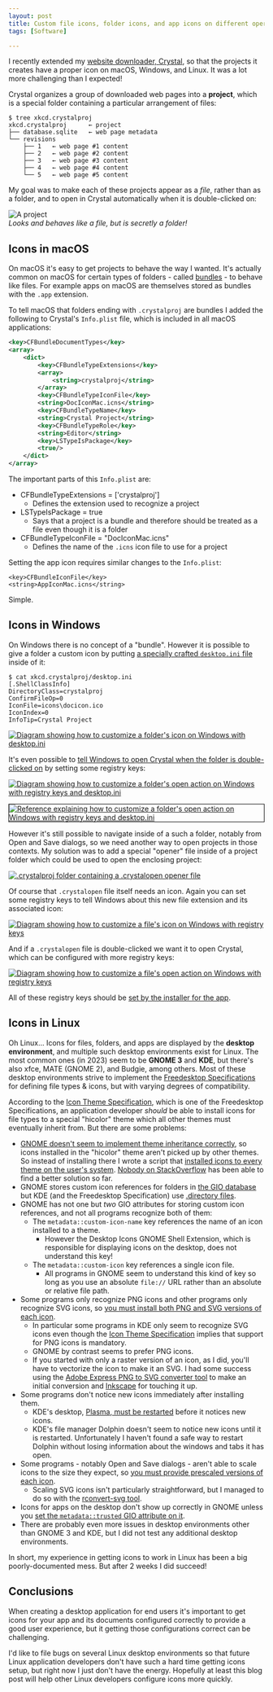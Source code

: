 ```yaml
---
layout: post
title: Custom file icons, folder icons, and app icons on different operating systems
tags: [Software]

---
```


I recently extended my [website downloader, Crystal], so that the projects it creates have a proper icon on macOS, Windows, and Linux. It was a lot more challenging than I expected!

Crystal organizes a group of downloaded web pages into a **project**, which is a special folder containing a particular arrangement of files:

```
$ tree xkcd.crystalproj
xkcd.crystalproj      ← project
├── database.sqlite   ← web page metadata
└── revisions
    ├── 1   ← web page #1 content
    ├── 2   ← web page #2 content
    ├── 3   ← web page #3 content
    ├── 4   ← web page #4 content
    └── 5   ← web page #5 content
```

My goal was to make each of these projects appear as a *file*, rather than as a folder, and to open in Crystal automatically when it is double-clicked on:

![A project](/assets/2023/custom-file-icons-and-folder-icons/crystalproj.png)<br/>
*Looks and behaves like a file, but is secretly a folder!*


## Icons in macOS

On macOS it's easy to get projects to behave the way I wanted. It's actually common on macOS for certain types of folders - called [bundles] - to behave like files. For example apps on macOS are themselves stored as bundles with the `.app` extension.

To tell macOS that folders ending with `.crystalproj` are bundles I added the following to Crystal's `Info.plist` file, which is included in all macOS applications:

```xml
<key>CFBundleDocumentTypes</key>
<array>
    <dict>
        <key>CFBundleTypeExtensions</key>
        <array>
            <string>crystalproj</string>
        </array>
        <key>CFBundleTypeIconFile</key>
        <string>DocIconMac.icns</string>
        <key>CFBundleTypeName</key>
        <string>Crystal Project</string>
        <key>CFBundleTypeRole</key>
        <string>Editor</string>
        <key>LSTypeIsPackage</key>
        <true/>
    </dict>
</array>
```

The important parts of this `Info.plist` are:

* CFBundleTypeExtensions = ['crystalproj']
    * Defines the extension used to recognize a project
* LSTypeIsPackage = true
    * Says that a project is a bundle and therefore should be treated as a file even though it is a folder
* CFBundleTypeIconFile = "DocIconMac.icns"
    * Defines the name of the `.icns` icon file to use for a project

Setting the app icon requires similar changes to the `Info.plist`:

```
<key>CFBundleIconFile</key>
<string>AppIconMac.icns</string>
```

Simple.

## Icons in Windows

On Windows there is no concept of a "bundle". However it is possible to give a folder a custom icon by putting [a specially crafted `desktop.ini` file](https://learn.microsoft.com/en-us/windows/win32/shell/how-to-customize-folders-with-desktop-ini) inside of it:

```console
$ cat xkcd.crystalproj/desktop.ini
[.ShellClassInfo]
DirectoryClass=crystalproj
ConfirmFileOp=0
IconFile=icons\docicon.ico
IconIndex=0
InfoTip=Crystal Project
```

<a href="/assets/2023/custom-file-icons-and-folder-icons/windows-customize-folder-icon.png"><img alt="Diagram showing how to customize a folder's icon on Windows with desktop.ini" src="/assets/2023/custom-file-icons-and-folder-icons/windows-customize-folder-icon.png" style="max-width: 100%" /></a>

It's even possible to [tell Windows to open Crystal when the folder is double-clicked on](https://learn.microsoft.com/en-us/windows/win32/shell/context-menu-handlers#implementing-custom-verbs-for-folders-through-desktopini) by setting some registry keys:

<a href="/assets/2023/custom-file-icons-and-folder-icons/windows-customize-folder-open.png"><img alt="Diagram showing how to customize a folder's open action on Windows with registry keys and desktop.ini" src="/assets/2023/custom-file-icons-and-folder-icons/windows-customize-folder-open.png" style="max-width: 100%" /></a>

<a href="/assets/2023/custom-file-icons-and-folder-icons/windows-customize-folder-open-reference.png"><img alt="Reference explaining how to customize a folder's open action on Windows with registry keys and desktop.ini" src="/assets/2023/custom-file-icons-and-folder-icons/windows-customize-folder-open-reference.png" style="max-width: 100%; border: .5px solid black;" /></a>

However it's still possible to navigate inside of a such a folder, notably from Open and Save dialogs, so we need another way to open projects in those contexts. My solution was to add a special "opener" file inside of a project folder which could be used to open the enclosing project:

<a href="/assets/2023/custom-file-icons-and-folder-icons/crystalproj-contents.png"><img alt=".crystalproj folder containing a .crystalopen opener file" src="/assets/2023/custom-file-icons-and-folder-icons/crystalproj-contents.png" style="max-width: calc(min(488px, 100%))" /></a>

Of course that `.crystalopen` file itself needs an icon. Again you can set some registry keys to tell Windows about this new file extension and its associated icon:

<a href="/assets/2023/custom-file-icons-and-folder-icons/windows-customize-file-icon.png"><img alt="Diagram showing how to customize a file's icon on Windows with registry keys" src="/assets/2023/custom-file-icons-and-folder-icons/windows-customize-file-icon.png" style="max-width: 100%" /></a>

And if a `.crystalopen` file is double-clicked we want it to open Crystal, which can be configured with more registry keys:

<a href="/assets/2023/custom-file-icons-and-folder-icons/windows-customize-file-open.png"><img alt="Diagram showing how to customize a file's open action on Windows with registry keys" src="/assets/2023/custom-file-icons-and-folder-icons/windows-customize-file-open.png" style="max-width: 100%" /></a>

All of these registry keys should be [set by the installer for the app](https://github.com/davidfstr/Crystal-Web-Archiver/blob/147adc7bea1fa8d278258e75be3e51fd26892bfa/setup/win-installer.iss#L13-L54). 

## Icons in Linux

Oh Linux... Icons for files, folders, and apps are displayed by the **desktop environment**, and multiple such desktop environments exist for Linux. The most common ones (in 2023) seem to be **GNOME 3** and **KDE**, but there's also xfce, MATE (GNOME 2), and Budgie, among others. Most of these desktop environments strive to implement the [Freedesktop Specifications](https://specifications.freedesktop.org/) for defining file types & icons, but with varying degrees of compatibility.

According to the [Icon Theme Specification], which is one of the Freedesktop Specifications, an application developer *should* be able to install icons for file types to <!-- known locations in --> a special "hicolor" theme which all other themes must eventually inherit from. But there are some problems:

* [GNOME doesn't seem to implement theme inheritance correctly](https://askubuntu.com/questions/52138/how-do-i-change-the-icon-for-a-particular-file-type/752316#752316), so icons installed in the "hicolor" theme aren't picked up by other themes. So instead of installing there I wrote a script that [installed icons to every theme on the user's system](https://github.com/davidfstr/Crystal-Web-Archiver/blob/147adc7bea1fa8d278258e75be3e51fd26892bfa/src/crystal/install.py#L107-L230). [Nobody on StackOverflow](https://askubuntu.com/questions/1486524/how-to-set-the-icon-for-a-file-extension-in-a-portable-way-without-sudo) has been able to find a better solution so far.
* GNOME stores custom icon references for folders in [the GIO database](https://askubuntu.com/a/1235178/1724736) but KDE (and the Freedesktop Specification) use [.directory files](https://specifications.freedesktop.org/desktop-entry-spec/desktop-entry-spec-latest.html).
* GNOME has not one but *two* GIO attributes for storing custom icon references, and not all programs recognize both of them:
    * The `metadata::custom-icon-name` key references the name of an icon installed to a theme.
        * However the Desktop Icons GNOME Shell Extension, which is responsible for displaying icons on the desktop, does not understand this key!
    * The `metadata::custom-icon` key references a single icon file.
        * All programs in GNOME seem to understand this kind of key so long as you use an absolute `file://` URL rather than an absolute or relative file path.
* Some programs only recognize PNG icons and other programs only recognize SVG icons, so [you must install both PNG and SVG versions of each icon](https://github.com/davidfstr/Crystal-Web-Archiver/blob/147adc7bea1fa8d278258e75be3e51fd26892bfa/src/crystal/install.py#L144-L151).
    * In particular some programs in KDE only seem to recognize SVG icons even though the [Icon Theme Specification] implies that support for PNG icons is mandatory.
    * GNOME by contrast seems to prefer PNG icons.
    * If you started with only a raster version of an icon, as I did, you'll have to vectorize the icon to make it an SVG. I had some success using the [Adobe Express PNG to SVG converter tool](https://github.com/davidfstr/Crystal-Web-Archiver/blob/147adc7bea1fa8d278258e75be3e51fd26892bfa/src/crystal/resources/application-vnd.crystal.opener.svg-README.txt#L4-L11) to make an initial conversion and [Inkscape](https://inkscape.org/) for touching it up.
* Some programs don't notice new icons immediately after installing them.
    * KDE's desktop, [Plasma, must be restarted](https://github.com/davidfstr/Crystal-Web-Archiver/blob/147adc7bea1fa8d278258e75be3e51fd26892bfa/src/crystal/install.py#L232-L261) before it notices new icons.
    * KDE's file manager Dolphin doesn't seem to notice new icons until it is restarted. Unfortunately I haven't found a safe way to restart Dolphin without losing information about the windows and tabs it has open.
* Some programs - notably Open and Save dialogs - aren't able to scale icons to the size they expect, so [you must provide prescaled versions of each icon](https://github.com/davidfstr/Crystal-Web-Archiver/blob/147adc7bea1fa8d278258e75be3e51fd26892bfa/src/crystal/install.py#L264-L288).
    * Scaling SVG icons isn't particularly straightforward, but I managed to do so with the [rconvert-svg tool](https://github.com/davidfstr/Crystal-Web-Archiver/blob/147adc7bea1fa8d278258e75be3e51fd26892bfa/src/crystal/resources/application-vnd.crystal.opener.svg-README.txt#L17).
* Icons for apps on the desktop don't show up correctly in GNOME unless you [set the `metadata::trusted` GIO attribute on it](https://github.com/davidfstr/Crystal-Web-Archiver/blob/147adc7bea1fa8d278258e75be3e51fd26892bfa/src/crystal/install.py#L84-L97).
* There are probably even more issues in desktop environments other than GNOME 3 and KDE, but I did not test any additional desktop environments.

In short, my experience in getting icons to work in Linux has been a big poorly-documented mess. But after 2 weeks I did succeed!

## Conclusions

When creating a desktop application for end users it's important to get icons for your app and its documents configured correctly to provide a good user experience, but it getting those configurations correct can be challenging.

I'd like to file bugs on several Linux desktop environments so that future Linux application developers don't have such a hard time getting icons setup, but right now I just don't have the energy. Hopefully at least this blog post will help other Linux developers configure icons more quickly.

[website downloader, Crystal]: /projects/crystal-web-archiver/
[bundles]: https://en.wikipedia.org/wiki/Bundle_(macOS)
[Icon Theme Specification]: https://specifications.freedesktop.org/icon-theme-spec/icon-theme-spec-latest.html